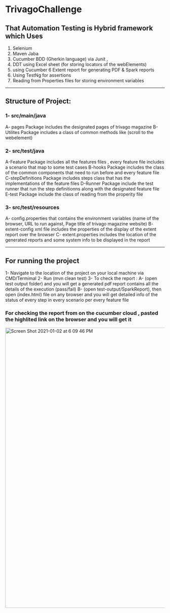 # TrivagoChallenge
 ## That Automation Testing is Hybrid framework which Uses 
 1. Selenium
 2. Maven Jaba
 3. Cucumber BDD (Gherkin language) via Junit ,
 4. DDT using Excel sheet (for storing locators of the webElements)
 5. using Cucumber 6 Extent report for generating PDF & Spark reports
 6. Using TestNg for assertions
 7. Reading from Properties files for storing environment variables
_________

## Structure of Project:
### 1- src/main/java
  A- pages Package includes the designated pages of trivago magazine
  B-Utilites Package includes a class of common methods like (scroll to the webelement)
 
### 2- src/test/java
 A-Feature Package includes all the features files , every feature file includes a scenario that map to some test cases
 B-hooks Package includes the class of the common components that need to run before and every feature file
 C-stepDefinitions Package includes steps class that has the implementations of the feature files
 D-Runner Package include the test runner that run the step definitionns along with the designated feature file
 E-test Package include the class of reading from the properity file
 
 
### 3- src/test/resources
  A- config.properties that contains the environment variables (name of the browser, URL to run against, Page title of trivago magazine website)
  B- extent-config xml file includes the properties of the display of the extent report over the browser
  C- extent.properties includes the location of the generated reports and some system info to be displayed in the report
  

_________

## For running the project 
 1- Navigate to the location of the project on your local machine via CMD/Termimal
 2- Run (mvn clean test)
 3- To check the report :
 A- (open test output folder) and you will get a generated pdf report contains all the details of the execution (pass/fail)
 B- (open test-output/SparkReport), then open (index.html) file on any browser and you will get detailed info of the status of every step in every scenario per every feature file
    
  ### For checking the report from on the cucumber cloud , pasted the highlited link on the browser and you will get it 
    
<img width="883" alt="Screen Shot 2021-01-02 at 6 09 46 PM" src="https://user-images.githubusercontent.com/66884373/103463559-f725ff00-4d35-11eb-98b0-cd820cc91f2f.png">





